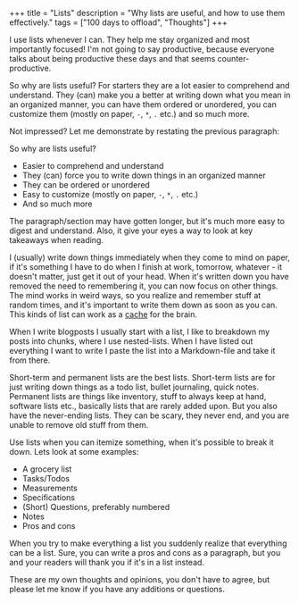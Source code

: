 +++
title = "Lists"
description = "Why lists are useful, and how to use them effectively."
tags = ["100 days to offload", "Thoughts"]
+++

I use lists whenever I can. They help me stay organized and most importantly
focused! I'm not going to say productive, because everyone talks about being
productive these days and that seems counter-productive.

So why are lists useful? For starters they are a lot easier to comprehend and
understand. They (can) make you a better at writing down what you mean in an
organized manner, you can have them ordered or unordered, you can customize them
(mostly on paper, `-`, `*`, `.` etc.) and so much more.

Not impressed? Let me demonstrate by restating the previous paragraph:

So why are lists useful?

- Easier to comprehend and understand
- They (can) force you to write down things in an organized manner
- They can be ordered or unordered
- Easy to customize (mostly on paper, `-`, `*`, `.` etc.)
- And so much more

The paragraph/section may have gotten longer, but it's much more easy to digest
and understand. Also, it give your eyes a way to look at key takeaways when
reading.

I (usually) write down things immediately when they come to mind on paper, if
it's something I have to do when I finish at work, tomorrow, whatever - it
doesn't matter, just get it out of your head. When it's written down you have
removed the need to remembering it, you can now focus on other things. The mind
works in weird ways, so you realize and remember stuff at random times, and it's
important to write them down as soon as you can. This kinds of list can work as
a [cache][cache] for the brain.

When I write blogposts I usually start with a list, I like to breakdown my posts
into chunks, where I use nested-lists. When I have listed out everything I want
to write I paste the list into a Markdown-file and take it from there.

Short-term and permanent lists are the best lists. Short-term lists are for just
writing down things as a todo list, bullet journaling, quick notes. Permanent
lists are things like inventory, stuff to always keep at hand, software lists
etc., basically lists that are rarely added upon. But you also have the
never-ending lists. They can be scary, they never end, and you are unable to
remove old stuff from them.

Use lists when you can itemize something, when it's possible to break it down.
Lets look at some examples:

- A grocery list
- Tasks/Todos
- Measurements
- Specifications
- (Short) Questions, preferably numbered
- Notes
- Pros and cons

When you try to make everything a list you suddenly realize that everything can
be a list. Sure, you can write a pros and cons as a paragraph, but you and your
readers will thank you if it's in a list instead.

These are my own thoughts and opinions, you don't have to agree, but please let
me know if you have any additions or questions.

[cache]: https://en.wikipedia.org/wiki/Cache_(computing)
